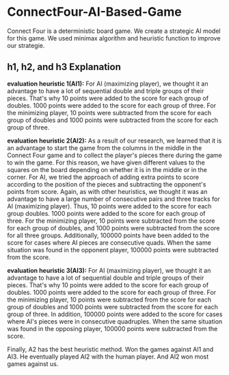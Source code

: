 # ConnectFour-AI-Based-Game

Connect Four is a deterministic board game. We create a strategic AI model for this game. We used minimax algorithm and heuristic function to improve our strategie.


h1, h2, and h3 Explanation
--------------------------------------
**evaluation heuristic 1(AI1):** For AI (maximizing player), we thought it an advantage to have a lot of
sequential double and triple groups of their pieces. That's why 10 points were added to the score for
each group of doubles. 1000 points were added to the score for each group of three. For the
minimizing player, 10 points were subtracted from the score for each group of doubles and 1000
points were subtracted from the score for each group of three.


**evaluation heuristic 2(AI2):** As a result of our research, we learned that it is an advantage to start the
game from the columns in the middle in the Connect Four game and to collect the player's pieces
there during the game to win the game. For this reason, we have given different values to the
squares on the board depending on whether it is in the middle or in the corner. For AI, we tried the
approach of adding extra points to score according to the position of the pieces and subtracting the
opponent's points from score. Again, as with other heuristics, we thought it was an advantage to
have a large number of consecutive pairs and three tracks for AI (maximizing player). Thus, 10 points
were added to the score for each group doubles. 1000 points were added to the score for each
group of three. For the minimizing player, 10 points were subtracted from the score for each group
of doubles, and 1000 points were subtracted from the score for all three groups. Additionally,
100000 points have been added to the score for cases where AI pieces are consecutive quads. When
the same situation was found in the opponent player, 100000 points were subtracted from the
score.


**evaluation heuristic 3(AI3):** For AI (maximizing player), we thought it an advantage to have a lot of
sequential double and triple groups of their pieces. That's why 10 points were added to the score for
each group of doubles. 1000 points were added to the score for each group of three. For the
minimizing player, 10 points were subtracted from the score for each group of doubles and 1000
points were subtracted from the score for each group of three. In addition, 100000 points were 
added to the score for cases where AI's pieces were in consecutive quadruples. When the same
situation was found in the opposing player, 100000 points were subtracted from the score.

Finally, A2 has the best heuristic method. Won the games against AI1 and AI3. He eventually played
AI2 with the human player. And AI2 won most games against us.

